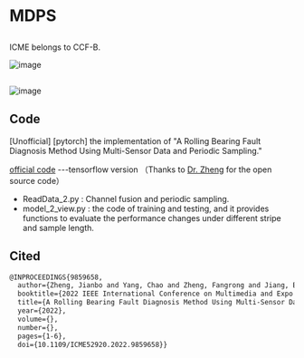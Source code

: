 # MDPS

##
ICME belongs to CCF-B.

![image](https://user-images.githubusercontent.com/19371493/189510285-5d88b69f-bb8d-45b3-9870-02c7fbcebb9d.png)

##
![image](https://user-images.githubusercontent.com/19371493/189364274-4fc4b756-13d5-4b0f-8487-4d188bf415a0.png)

## Code
[Unofficial] [pytorch] the implementation of "A Rolling Bearing Fault Diagnosis Method Using Multi-Sensor Data and Periodic Sampling."

[official code](https://github.com/IWantBe/MDPS)   ---tensorflow version （Thanks to [Dr. Zheng](https://github.com/IWantBe) for the open source code）

- ReadData_2.py : Channel fusion and periodic sampling.
- model_2_view.py : the code of training and testing, and it provides functions to evaluate the performance changes under different stripe and sample length.

## Cited
```html
@INPROCEEDINGS{9859658,
  author={Zheng, Jianbo and Yang, Chao and Zheng, Fangrong and Jiang, Bin},
  booktitle={2022 IEEE International Conference on Multimedia and Expo (ICME)}, 
  title={A Rolling Bearing Fault Diagnosis Method Using Multi-Sensor Data and Periodic Sampling}, 
  year={2022},
  volume={},
  number={},
  pages={1-6},
  doi={10.1109/ICME52920.2022.9859658}}
```
